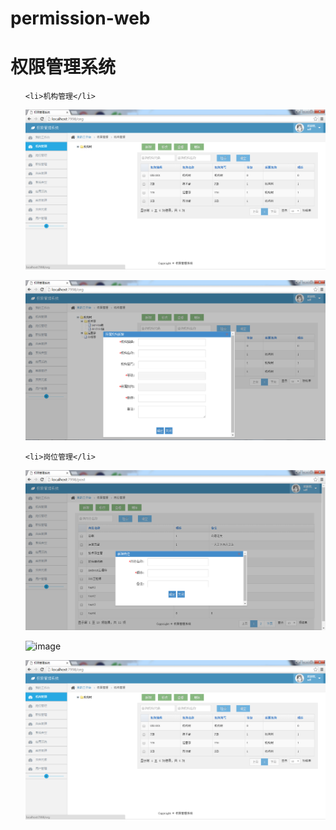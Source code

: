 # permission-web
<h1>权限管理系统</h1>

<ul>

	<li>机构管理</li>

![image](https://github.com/hejiawang/permission-web/raw/master/doc/image/1机构管理.png)

![image](https://github.com/hejiawang/permission-web/raw/master/doc/image/1机构管理——新增.png)

	<li>岗位管理</li>
	
![image](https://github.com/hejiawang/permission-web/raw/master/doc/image/2岗位管理.png)

![image](https://github.com/hejiawang/LiGongCloud/raw/master/ligongcloudImage/ligongcloud-login.png)

![image](https://github.com/hejiawang/permission-web/raw/master/doc/image/1org.png)



</ul>


